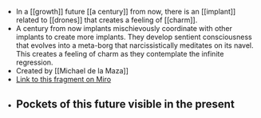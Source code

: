 - In a [[growth]] future [[a century]] from now, there is an [[implant]] related to [[drones]] that creates a feeling of [[charm]].
- A century from now implants mischievously coordinate with other implants to create more implants. They develop sentient consciousness that evolves into a meta-borg that narcissistically meditates on its navel. This creates a feeling of charm as they contemplate the infinite regression.
- Created by [[Michael de la Maza]]
- [Link to this fragment on Miro](https://miro.com/app/board/o9J_kpEmVVk=/?moveToWidget=3074457348973037793&cot=11)
- **Pockets of this future visible in the present**
    - 
